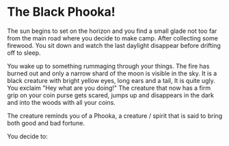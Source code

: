 # The Black Phooka&excl;

The sun begins to set on the horizon and you find a small glade not too far from the main road where you decide to make camp.
After collecting some firewood. You sit down and watch the last daylight disappear before drifting off to sleep.

You wake up to something rummaging through your things. The fire has burned out and only a narrow shard of the moon is visible in the sky. It is a black creature with bright yellow eyes, long ears and a tail, It is quite ugly. You exclaim "Hey what are you doing!" The creature that now has a firm grip on your coin purse gets scared, jumps up and disappears in the dark and into the woods with all your coins.

The creature reminds you of a Phooka, a creature / spirit that is said to bring both good and bad fortune.

You decide to:

<!-- _Chase after the creature._
_Collect your items._
_ -->
